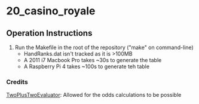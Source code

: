 # 20_casino_royale

## Operation Instructions
1. Run the Makefile in the root of the repository ("make" on command-line)
	- HandRanks.dat isn't tracked as it is >100MB
	- A 2011 i7 Macbook Pro takes ~30s to generate the table
	- A Raspberry Pi 4 takes ~100s to generate teh table

### Credits
[TwoPlusTwoEvaluator](https://github.com/tangentforks/TwoPlusTwoHandEvaluator/tree/6b75c85060fd78d3a12d3da04fc3f8e29f65af12): Allowed for the odds calculations to be possible
